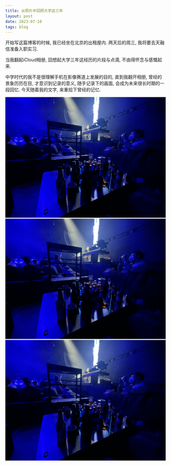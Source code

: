 ```yaml
---
title: 从照片中回顾大学这三年
layout: post
date: 2023-07-10
tags: blog
---
```


开始写这篇博客的时候, 我已经坐在北京的出租屋内. 两天后的周三, 我将要去天融信准备入职实习. 

当我翻起iCloud相册, 回想起大学三年这经历的片段与点滴, 不由得怀念与感慨起来. 

中学时代的我不是很理解手机在影像赛道上发展的目的, 直到我翻开相册, 曾经的景象历历在目, 才意识到记录的意义, 随手记录下的画面, 会成为未来很长时期的一段回忆. 今天随着我的文字, 来重拾下曾经的记忆.

![Alt text](./image/demo.jpeg)
![Alt text](../image/demo.jpeg)
![Alt text](/image/demo.jpeg)

